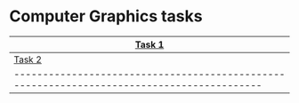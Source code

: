 # Computer Graphics tasks
|<a href="https://github.com/cutymurphy/Computer-Graphics/tree/master/src/task1">Task 1</a>
|------------------------------------------------------------------------------------------
|<a href="https://github.com/cutymurphy/Computer-Graphics/tree/master/src/task2">Task 2</a>
|------------------------------------------------------------------------------------------
